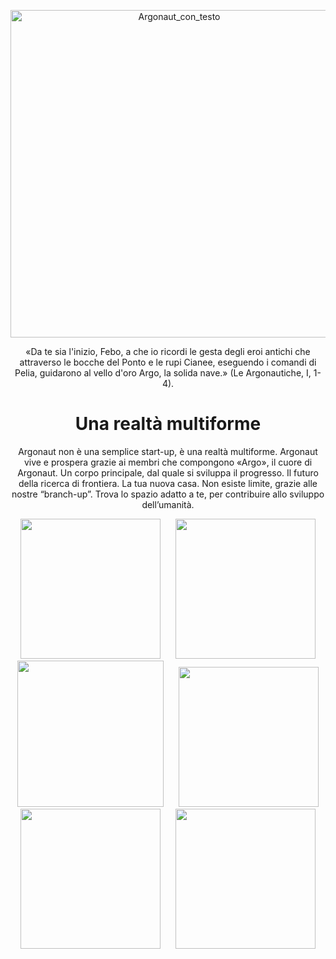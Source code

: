 <p align="center"><img width="524" height="524" alt="Argonaut_con_testo" src="https://github.com/user-attachments/assets/95917e93-0f4f-44d9-824f-f3d25f75c4e0" /></p>

<p align="center">«Da te sia l'inizio, Febo, a che io ricordi le gesta degli eroi antichi che attraverso le bocche del Ponto e le rupi Cianee, eseguendo i comandi di Pelia, guidarono al vello d'oro Argo, la solida nave.»
(Le Argonautiche, I, 1-4).</p>
<h1 align="center">Una realtà multiforme</h1>
<p align="center">Argonaut non è una semplice start-up, è una realtà multiforme.
Argonaut vive e prospera grazie ai membri che compongono «Argo»,
il cuore di Argonaut.
Un corpo principale, dal quale si sviluppa il progresso.
Il futuro della ricerca di frontiera.
La tua nuova casa.
Non esiste limite, grazie alle nostre “branch-up”.
Trova lo spazio adatto a te, per contribuire allo sviluppo dell’umanità.
<p align="center">
  <img src="https://github.com/user-attachments/assets/89657241-d460-47ae-8613-7eaaae3938b1" width="224" height="224" style="display:inline-block; margin: 0 10px;" />
  <img src="https://github.com/user-attachments/assets/e520b215-a57b-41e3-a2e1-4d3cd24fe010" width="224" height="224" style="display:inline-block; margin: 0 10px;" />
  <img src="https://github.com/user-attachments/assets/1cd5c0f7-6a36-402d-9a0f-de4103c5067e" width="234" height="234" style="display:inline-block; margin: 0 10px;" />
  <img src="https://github.com/user-attachments/assets/b42a67d1-f35f-49e5-8253-060ded1fd55a" width="224" height="224" style="display:inline-block; margin: 0 10px;" />
  <img src="https://github.com/user-attachments/assets/0ee24e91-fceb-4238-a9a3-7557fc090fa2" width="224" height="224" style="display:inline-block; margin: 0 10px;" />
  <img src="https://github.com/user-attachments/assets/8b2a2616-7109-4936-a183-c721bfd20bda" width="224" height="224" style="display:inline-block; margin: 0 10px;" />
</p>

